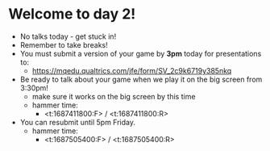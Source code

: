 # Welcome to day 2!
* No talks today - get stuck in!
* Remember to take breaks!
* You must submit a version of your game by **3pm** today for presentations to:
  - https://mqedu.qualtrics.com/jfe/form/SV_2c9k6719y385nkq
* Be ready to talk about your game when we play it on the big screen from 3:30pm!
  - make sure it works on the big screen by this time
  - hammer time:
    * <t:1687411800:F> / <t:1687411800:R>
* You can resubmit until 5pm Friday.
  - hammer time:
    * <t:1687505400:F> / <t:1687505400:R>